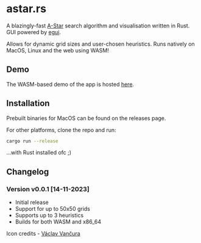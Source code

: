 # astar.rs

A blazingly-fast [A-Star](https://en.wikipedia.org/wiki/A*_search_algorithm) search algorithm and visualisation written in Rust. GUI powered by [egui](https://www.egui.rs/). 

Allows for dynamic grid sizes and user-chosen heuristics. Runs natively on MacOS, Linux and the web using WASM!

## Demo
The WASM-based demo of the app is hosted [here](https:/nikhilhenry.github.io/astar.rs).

## Installation

Prebuilt binaries for MacOS can be found on the releases page. 

For other platforms, clone the repo and run:

```bash
cargo run --release
```
...with Rust installed ofc ;)

## Changelog

### Version v0.0.1 [14-11-2023]
- Initial release
- Support for up to 50x50 grids
- Supports up to 3 heuristics
- Builds for both WASM and x86_64

Icon credits - [Václav Vančura](https://www.figma.com/community/file/857303226040719059)
